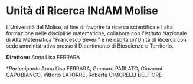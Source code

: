 # Unità di Ricerca INdAM Molise

L'Università del Molise, al fine di favorire la ricerca scientifica e l'alta formazione nelle discipline matematiche, collabora con l'Istituto Nazionale di Alta Matematica "Francesco Severi" e ne ospita un'Unità di Ricerca con sede amministrativa presso il Dipartimento di Bioscienze e Territorio.

**Direttore:** Anna Lisa FERRARA

**Partecipanti:* Anna Lisa FERRARA, Gennaro PARLATO, Giovanni CAPOBIANCO, Vittorio LATORRE, Roberta CIMORELLI BELFIORE


